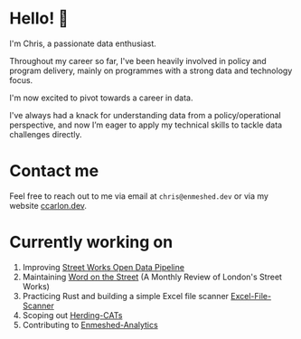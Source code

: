 # Hello! 👋

I'm Chris, a passionate data enthusiast.

Throughout my career so far, I've been heavily involved in policy and program delivery, mainly on programmes with a strong data and technology focus.

I'm now excited to pivot towards a career in data.

I've always had a knack for understanding data from a policy/operational perspective, and now I’m eager to apply my technical skills to tackle data challenges directly.

# Contact me

Feel free to reach out to me via email at `chris@enmeshed.dev` or via my website [ccarlon.dev](https://www.ccarlon.dev).

# Currently working on

1. Improving [Street Works Open Data Pipeline](https://github.com/CHRISCARLON/Open-Street-Works-Data-Pipeline)
2. Maintaining [Word on the Street](https://word-on-the-street.evidence.app) (A Monthly Review of London's Street Works)
3. Practicing Rust and building a simple Excel file scanner [Excel-File-Scanner](https://github.com/CHRISCARLON/excel-quick-scan)
4. Scoping out [Herding-CATs](https://github.com/CHRISCARLON/Herding-CATs)
5. Contributing to [Enmeshed-Analytics](https://www.enmeshed.dev)
